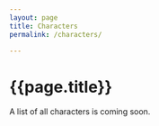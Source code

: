 ```yaml
---
layout: page
title: Characters
permalink: /characters/

---
```


<h1>{{page.title}}</h1>

<p>A list of all characters is coming soon.</p>